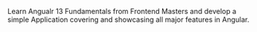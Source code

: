 Learn Angualr 13 Fundamentals from Frontend Masters and develop a simple Application covering and showcasing all major features in Angular.
